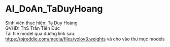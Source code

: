 # AI_DoAn_TaDuyHoang
Sinh viên thục hiện: Tạ Duy Hoàng<br>
GVHD: ThS Trần Tiến Đức<br>
Tải file model qua đường link sau: https://pjreddie.com/media/files/yolov3.weights và cho vào thư mục models
